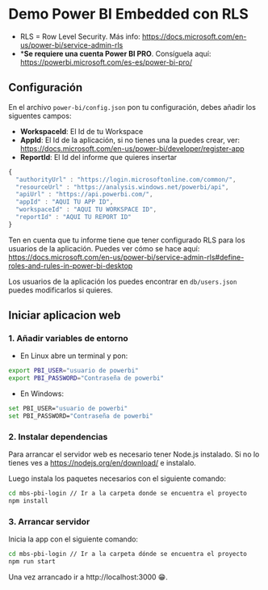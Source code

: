 # Demo Power BI Embedded con RLS
* RLS = Row Level Security. Más info: https://docs.microsoft.com/en-us/power-bi/service-admin-rls
* ***Se requiere una cuenta Power BI PRO**. Consíguela aquí: https://powerbi.microsoft.com/es-es/power-bi-pro/

## Configuración
En el archivo `power-bi/config.json` pon tu configuración, debes añadir los siguentes campos:
* **WorkspaceId**: El Id de tu Workspace
* **AppId**: El Id de la aplicación, si no tienes una la puedes crear, ver: https://docs.microsoft.com/en-us/power-bi/developer/register-app
* **ReportId**: El Id del informe que quieres insertar

```js
{
  "authorityUrl" : "https://login.microsoftonline.com/common/",
  "resourceUrl" : "https://analysis.windows.net/powerbi/api",
  "apiUrl" : "https://api.powerbi.com/",
  "appId" : "AQUI TU APP ID",
  "workspaceId" : "AQUI TU WORKSPACE ID",
  "reportId" : "AQUI TU REPORT ID"
}
```
Ten en cuenta que tu informe tiene que tener configurado RLS para los usuarios de la aplicación. Puedes ver cómo se hace aquí: https://docs.microsoft.com/en-us/power-bi/service-admin-rls#define-roles-and-rules-in-power-bi-desktop

Los usuarios de la aplicación los puedes encontrar en `db/users.json` puedes modificarlos si quieres.

## Iniciar aplicacion web

### 1. Añadir variables de entorno
* En Linux abre un terminal y pon:

```bash
export PBI_USER="usuario de powerbi"
export PBI_PASSWORD="Contraseña de powerbi"
```

* En Windows:

```bash
set PBI_USER="usuario de powerbi"
set PBI_PASSWORD="Contraseña de powerbi"
```

### 2. Instalar dependencias

Para arrancar el servidor web es necesario tener Node.js instalado. Si no lo tienes ves a https://nodejs.org/en/download/ e instalalo.

Luego instala los paquetes necesarios con el siguiente comando:
```bash
cd mbs-pbi-login // Ir a la carpeta donde se encuentra el proyecto
npm install
```
### 3. Arrancar servidor

Inicia la app con el siguiente comando:
```bash
cd mbs-pbi-login // Ir a la carpeta dónde se encuentra el proyecto
npm run start
```
Una vez arrancado ir a http://localhost:3000 😁.



